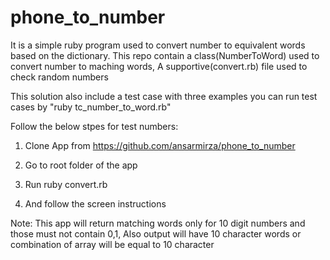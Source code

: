 # phone_to_number
It is a simple ruby program used to convert number to equivalent words based on the dictionary.
This repo contain a class(NumberToWord) used to convert number to maching words, A supportive(convert.rb) file used to check random numbers

This solution also include a test case with three examples you can run test cases by "ruby tc_number_to_word.rb"

Follow the below stpes for test numbers:

1) Clone App from https://github.com/ansarmirza/phone_to_number

2) Go to root folder of the app

3) Run ruby convert.rb 

4) And follow the screen instructions

Note: This app will return matching words only for 10 digit numbers and those must not contain 0,1, Also output will have 10 character words or combination of array will be equal to 10 character
